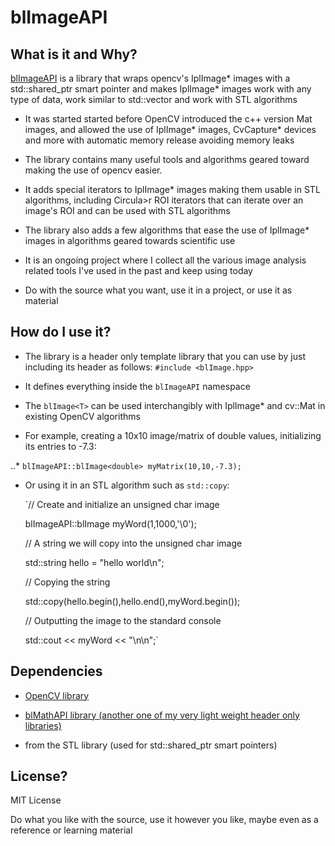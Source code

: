 # blImageAPI

## What is it and Why?

[blImageAPI](https://github.com/navyenzo/blImageAPI.git) is a library that wraps opencv's IplImage* images with a std::shared_ptr smart pointer and makes IplImage* images work with any type of data, work similar to std::vector and work with STL algorithms

* It was started started before OpenCV introduced the c++ version Mat images, and allowed the use of IplImage* images, CvCapture* devices and more with automatic memory release avoiding memory leaks

* The library contains many useful tools and algorithms geared toward making the use of opencv easier.

* It adds special iterators to IplImage* images making them usable in STL algorithms, including Circula>r ROI iterators that can iterate over an image's ROI and can be used with STL algorithms

* The library also adds a few algorithms that ease the use of IplImage* images in algorithms geared towards scientific use

* It is an ongoing project where I collect all the various image analysis related tools I've used in the past and keep using today

* Do with the source what you want, use it in a project, or use it as material

## How do I use it?

* The library is a header only template library that you can use by just including its header as follows: `#include <blImage.hpp>`

* It defines everything inside the `blImageAPI` namespace

* The `blImage<T>` can be used interchangibly with IplImage* and cv::Mat in existing OpenCV algorithms

* For example, creating a 10x10 image/matrix of double values, initializing its entries to -7.3:

..* `blImageAPI::blImage<double> myMatrix(10,10,-7.3);`

* Or using it in an STL algorithm such as `std::copy`:

     `// Create and initialize an unsigned char image

     blImageAPI::blImage<unsigned char> myWord(1,1000,'\0');
    
     // A string we will copy into the unsigned char image

     std::string hello = "hello world\n";
    
     // Copying the string

     std::copy(hello.begin(),hello.end(),myWord.begin());
    
     // Outputting the image to the standard console

     std::cout << myWord << "\n\n";`



## Dependencies

* [OpenCV library](http://opencv.org/)

* [blMathAPI library (another one of my very light weight header only libraries)](https://github.com/navyenzo/blMathAPI.git)

* <memory> from the STL library (used for std::shared_ptr smart pointers)

## License?

MIT License

Do what you like with the source, use it however you like, maybe even as a reference or learning material